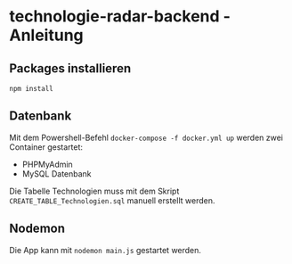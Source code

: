 # technologie-radar-backend - Anleitung

## Packages installieren
`npm install`

## Datenbank
Mit dem Powershell-Befehl `docker-compose -f docker.yml up` werden zwei Container gestartet:
* PHPMyAdmin
* MySQL Datenbank

Die Tabelle Technologien muss mit dem Skript `CREATE_TABLE_Technologien.sql` manuell erstellt werden.

## Nodemon
Die App kann mit `nodemon main.js` gestartet werden.
